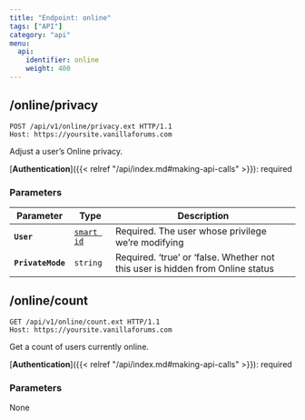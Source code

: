 ```yaml
---
title: "Endpoint: online"
tags: ["API"]
category: "api"
menu:
  api:
    identifier: online
    weight: 400
---
```


## /online/privacy

```http
POST /api/v1/online/privacy.ext HTTP/1.1
Host: https://yoursite.vanillaforums.com
```

Adjust a user’s Online privacy.

[__Authentication__]({{< relref "/api/index.md#making-api-calls" >}}): required

### Parameters

| Parameter   | Type                                  | Description                             |
| ----------- | ------------------------------------- | --------------------------------------- |
| __`User`__  		| [`smart id`](../smart-id)             | Required. The user whose privilege we’re modifying|
| __`PrivateMode`__ 	| `string`                        | Required. ‘true’ or ‘false. Whether not this user is hidden from Online status|

## /online/count

```http
GET /api/v1/online/count.ext HTTP/1.1
Host: https://yoursite.vanillaforums.com
```

Get a count of users currently online.

[__Authentication__]({{< relref "/api/index.md#making-api-calls" >}}): required

### Parameters

None